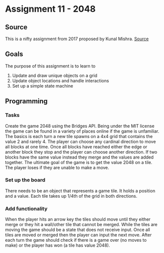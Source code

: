 Assignment 11 - 2048
===========================

Source
------

This is a nifty assignment from 2017 proposed by Kunal Mishra.
[Source](http://nifty.stanford.edu/2017/mishra-2048/)



Goals
-----
The purpose of this assignment is to learn to
1. Update and draw unique objects on a grid
2. Update object locations and handle interactions 
3. Set up a simple state machine

Programming
-----------
### Tasks
Create the game 2048 using the Bridges API. Being under the MIT license the game can be found in a variety of places online if the game is unfamiliar. The basics is each turn a new tile spawns on a 4x4 grid that contains the value 2 and rarely 4. The player can choose any cardinal direction to move all blocks  at one time. Once all blocks have reached either the edge or another block they stop and the player can choose another direction. If two blocks have the same value instead they merge and the values are added together. The ultimate goal of the game is to get the value 2048 on a tile. The player loses if they are unable to make a move.
 
### Set up the board
There needs to be an object that represents a game tile. It holds a position and a value. Each tile takes up 1/4th of the grid in both directions.
### Add functionality
When the player hits an arrow key the tiles should move until they either merge or they hit a wall/other tile that cannot be merged. While the tiles are moving the game should be a state that does not receive input. Once all tiles are moved or merged then the player can input the next move. After each turn the game should check if there is a game over (no moves to make) or the player has won (a tile has value 2048).
